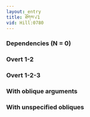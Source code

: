 ```yaml
---
layout: entry
title: ཐོགས་√1
vid: Hill:0780
---
```

### Dependencies (N = 0)


### Overt 1-2


### Overt 1-2-3


### With oblique arguments


### With unspecified obliques
